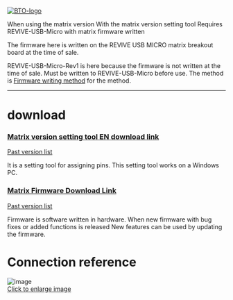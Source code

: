 [![BTO-logo](https://bit-trade-one.co.jp/wp/wp-content/uploads/2022/05/logo.png)](https://bit-trade-one.co.jp/)

When using the matrix version
With the matrix version setting tool
Requires REVIVE-USB-Micro with matrix firmware written

The firmware here is written on the REVIVE USB MICRO matrix breakout board at the time of sale.

REVIVE-USB-Micro-Rev1 is here because the firmware is not written at the time of sale.
Must be written to REVIVE-USB-Micro before use.
The method is [Firmware writing method](https://bit-trade-one.github.io/ADRVMIC-REVIVE-USB-Micro/Rev1.html#%E3%83%95%E3%82%A1%E3%83%BC%E3%83%A0%E3%82%A6%E3%82%A8%E3%82%A2%E6%9B%B8%E3%81%8D%E6%8F%9B%E3%81%88%E6%96%B9%E6%B3%95)  for the method.

---

# download
### [Matrix version setting tool EN download link](https://github.com/bit-trade-one/ADRVMICR2-REVIVE-USB-Micro-Rev2/raw/master/App/Matrix/Revive_Micro_MATRIX_CT_en.exe)
[Past version list](https://github.com/bit-trade-one/ADRVMICR2-REVIVE-USB-Micro-Rev2/tree/master/App/Matrix)

It is a setting tool for assigning pins.
This setting tool works on a Windows PC.

### [Matrix Firmware Download Link](https://github.com/bit-trade-one/ADRVMICR2-REVIVE-USB-Micro-Rev2/raw/master/Firmware/Matrix/REVIVE_MATRIX.zip)
[Past version list](https://github.com/bit-trade-one/ADRVMICR2-REVIVE-USB-Micro-Rev2/tree/master/Firmware/Matrix)  

Firmware is software written in hardware.
When new firmware with bug fixes or added functions is released
New features can be used by updating the firmware.

# Connection reference
![image](https://user-images.githubusercontent.com/85532743/229967660-316e9dc3-b32d-4e22-8656-c2f5a23af1ef.png)  
[Click to enlarge image](https://user-images.githubusercontent.com/85532743/229967660-316e9dc3-b32d-4e22-8656-c2f5a23af1ef.png)
